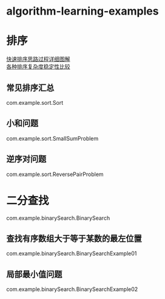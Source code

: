 # algorithm-learning-examples

# 排序
[快速排序思路过程详细图解](https://github.com/ccnuacmhdu/algorithm-learning-examples/blob/master/pictures/quickSort.png)   
[各种排序复杂度稳定性比较](https://github.com/ccnuacmhdu/algorithm-learning-examples/blob/master/pictures/ComplexityAndStabilityOfVariousSorts.png)
## 常见排序汇总
com.example.sort.Sort
## 小和问题
com.example.sort.SmallSumProblem
## 逆序对问题
com.example.sort.ReversePairProblem

# 二分查找
com.example.binarySearch.BinarySearch
## 查找有序数组大于等于某数的最左位置
com.example.binarySearch.BinarySearchExample01
## 局部最小值问题
com.example.binarySearch.BinarySearchExample02
